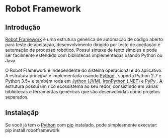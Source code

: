 Robot Framework
===============


Introdução
------------
<a href="http://robotframework.org">Robot Framework</a> é uma estrutura genérica de automação de código aberto para teste de aceitação, desenvolvimento dirigido por teste de aceitação e automação de processo robótico. Possui sintaxe de texto simples e pode ser facilmente estendido com bibliotecas implementadas usando Python ou Java.

O Robot Framework é independente do sistema operacional e do aplicativo. A estrutura principal é implementada usando <a href="http://python.org">Python</a> , suporta Python 2.7 e Python 3.5+ e também roda em <a href="http://jython.org">Jython (JVM)</a>, <a href="http://ironpython.net">IronPython (.NET)</a> e <a href="http://pypy.org">PyPy</a> . A estrutura possui um rico ecossistema ao seu redor, consistindo em várias bibliotecas e ferramentas genéricas que são desenvolvidas como projetos separados.

Instalaçãp
------------

Se você já tem o <a href="http://python.org">Python</a> com <a href="http://pip-installer.org">pip</a> instalado, pode simplesmente executar:
    pip install robotframework
